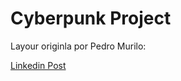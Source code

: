 # Cyberpunk Project

Layour originla por Pedro Murilo:

[Linkedin Post](https://www.linkedin.com/posts/pedro-murilo_ui-ux-uidesign-activity-6826609889230622720-Barv)
